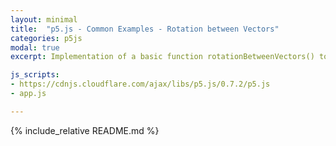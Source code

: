 ```yaml
---
layout: minimal
title:  "p5.js - Common Examples - Rotation between Vectors"
categories: p5js
modal: true
excerpt: Implementation of a basic function rotationBetweenVectors() to compute the rotation between two vectors.

js_scripts:
- https://cdnjs.cloudflare.com/ajax/libs/p5.js/0.7.2/p5.js
- app.js

---
```


{% include_relative README.md %}

